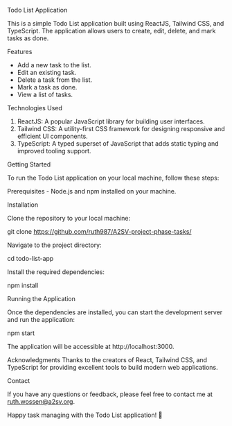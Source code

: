 Todo List Application

This is a simple Todo List application built using ReactJS, Tailwind CSS, and TypeScript. The application allows users to create, edit, delete, and mark tasks as done.

Features

- Add a new task to the list.
- Edit an existing task.
- Delete a task from the list.
- Mark a task as done.
- View a list of tasks.
  
Technologies Used

1. ReactJS: A popular JavaScript library for building user interfaces.
2. Tailwind CSS: A utility-first CSS framework for designing responsive and efficient UI components.
3. TypeScript: A typed superset of JavaScript that adds static typing and improved tooling support.


Getting Started

To run the Todo List application on your local machine, follow these steps:

Prerequisites - Node.js and npm installed on your machine.

Installation

Clone the repository to your local machine:

git clone https://github.com/ruth987/A2SV-project-phase-tasks/

Navigate to the project directory:

cd todo-list-app

Install the required dependencies:

npm install

Running the Application

Once the dependencies are installed, you can start the development server and run the application:

npm start

The application will be accessible at http://localhost:3000.

Acknowledgments
Thanks to the creators of React, Tailwind CSS, and TypeScript for providing excellent tools to build modern web applications.

Contact

If you have any questions or feedback, please feel free to contact me at ruth.wossen@a2sv.org.

Happy task managing with the Todo List application! 🚀
